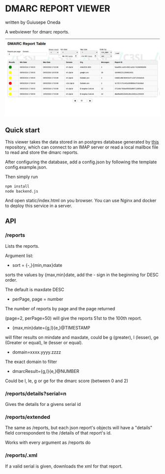# DMARC REPORT VIEWER
written by Guiusepe Oneda

A webviewer for dmarc reports.

![example table with data](table.jpeg)

## Quick start
This viewer takes the data stored in an postgres database generated by 
[this](https://github.com/techsneeze/dmarcts-report-parser) repository, which 
can connect to an IMAP server or read a local mailbox file to read and store the 
dmarc reports.

After configuring the database, add a config.json by following the template 
config.example.json. 

Then simply run 
```
npm install
node backend.js
```

And open static/index.html on you browser. You can use Nginx and docker to deploy
this service in a server.

## API

### /reports

Lists the reports.

Argument list:

* sort = {-,}{min,max}date

sorts the values by {max,min}date, add the - sign in the beginning for DESC order.

The default is maxdate DESC

* perPage, page = number

The number of reports by page and the page returned

(page=2, perPage=50) will give the reports 51st to the 100th report.

* {max,min}date={g,l}{e,}@TIMESTAMP

will filter results on mindate and maxdate, could be g (greater), l (lesser), 
ge (Greater or equal), le (lesser or equal). 

* domain=xxxx.yyyy.zzzz

The exact domain to filter

* dmarcResult={g,l}{e,}@NUMBER

Could be l, le, g or ge for the dmarc score (between 0 and 2)

### /reports/details?serial=n

Gives the details for a givens serial id

### /reports/extended

The same as /reports, but each json report's objects will have a "details" field
correspondent to the /details of that report's id. 

Works with every argument as /reports do

### /reports/<serial>.xml

If a valid serial is given, downloads the xml for that report.


